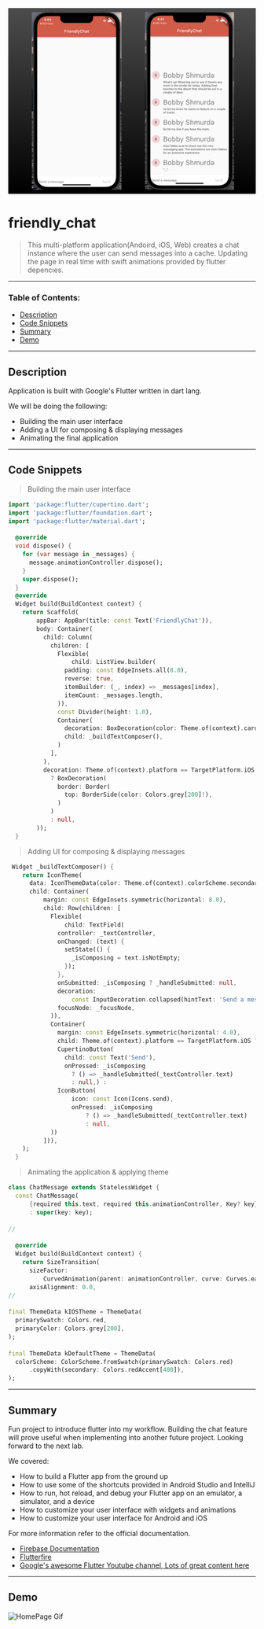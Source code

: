 <img src="https://github.com/C-Dev66/friendly_chat/blob/main/screenshots/Preview.png" alt="HomePage"/>

# friendly_chat
> This multi-platform application(Andoird, iOS, Web) creates a chat instance where the user can send messages into a cache. Updating the page in real time with swift animations provided by flutter depencies.

---

### Table of Contents:

- [Description](#description)
- [Code Snippets](#code-snippets)
- [Summary](#summary)
- [Demo](#demo)




---

## Description

Application is built with Google's Flutter written in dart lang.

We will be doing the following:

- Building the main user interface 
- Adding a UI for composing & displaying messages
- Animating the final application


---

## Code Snippets

> Building the main user interface
```dart
import 'package:flutter/cupertino.dart';
import 'package:flutter/foundation.dart';
import 'package:flutter/material.dart';

  @override
  void dispose() {
    for (var message in _messages) {
      message.animationController.dispose();
    }
    super.dispose();
  }
  @override
  Widget build(BuildContext context) {
    return Scaffold(
        appBar: AppBar(title: const Text('FriendlyChat')),
        body: Container(
          child: Column(
            children: [
              Flexible(
                  child: ListView.builder(
                padding: const EdgeInsets.all(8.0),
                reverse: true,
                itemBuilder: (_, index) => _messages[index],
                itemCount: _messages.length,
              )),
              const Divider(height: 1.0),
              Container(
                decoration: BoxDecoration(color: Theme.of(context).cardColor),
                child: _buildTextComposer(),
              )
            ],
          ),
          decoration: Theme.of(context).platform == TargetPlatform.iOS
            ? BoxDecoration(
              border: Border(
                top: BorderSide(color: Colors.grey[200]!),
              )
            )
            : null,
        ));
  }
```

> Adding UI for composing & displaying messages
```dart
 Widget _buildTextComposer() {
    return IconTheme(
      data: IconThemeData(color: Theme.of(context).colorScheme.secondary),
      child: Container(
          margin: const EdgeInsets.symmetric(horizontal: 8.0),
          child: Row(children: [
            Flexible(
                child: TextField(
              controller: _textController,
              onChanged: (text) {
                setState(() {
                  _isComposing = text.isNotEmpty;
                });
              }, 
              onSubmitted: _isComposing ? _handleSubmitted: null,
              decoration:
                  const InputDecoration.collapsed(hintText: 'Send a message'),
              focusNode: _focusNode,
            )),
            Container(
              margin: const EdgeInsets.symmetric(horizontal: 4.0),
              child: Theme.of(context).platform == TargetPlatform.iOS ? 
              CupertinoButton(
                child: const Text('Send'),
                onPressed: _isComposing
                  ? () => _handleSubmitted(_textController.text)
                  : null,) :
              IconButton(
                  icon: const Icon(Icons.send),
                  onPressed: _isComposing
                      ? () => _handleSubmitted(_textController.text)
                      : null,
            ))
          ])),
    );
  }

```

> Animating the application & applying theme
```dart
class ChatMessage extends StatelessWidget {
  const ChatMessage(
      {required this.text, required this.animationController, Key? key})
      : super(key: key);

//

  @override
  Widget build(BuildContext context) {
    return SizeTransition(
      sizeFactor:
          CurvedAnimation(parent: animationController, curve: Curves.easeOut),
      axisAlignment: 0.0,
//

final ThemeData kIOSTheme = ThemeData(
  primarySwatch: Colors.red,
  primaryColor: Colors.grey[200],
);

final ThemeData kDefaultTheme = ThemeData(
  colorScheme: ColorScheme.fromSwatch(primarySwatch: Colors.red)
      .copyWith(secondary: Colors.redAccent[400]),
);


```


---

## Summary

Fun project to introduce flutter into my workflow. Building the chat feature will prove useful when implementing into another future project. Looking forward to the next lab.

We covered:

- How to build a Flutter app from the ground up
- How to use some of the shortcuts provided in Android Studio and IntelliJ
- How to run, hot reload, and debug your Flutter app on an emulator, a simulator, and a device
- How to customize your user interface with widgets and animations
- How to customize your user interface for Android and iOS


For more information refer to the official documentation.

- [Firebase Documentation](https://firebase.google.com/docs)
- [Flutterfire](https://firebase.google.com/docs/flutter/setup?platform=ios)
- [Google's awesome Flutter Youtube channel, Lots of great content here](https://www.youtube.com/channel/UCwXdFgeE9KYzlDdR7TG9cMw)

---

## Demo
![HomePage Gif](https://github.com/C-Dev66/friendly_chat/blob/main/screenshots/FriendlyChatDemo.gif)


